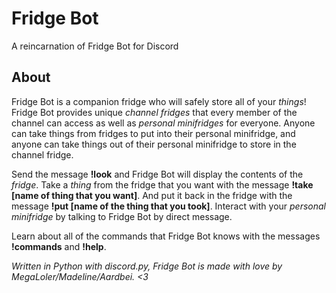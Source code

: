 # Fridge Bot
A reincarnation of Fridge Bot for Discord

## About
Fridge Bot is a companion fridge who will safely store all of your _things_!  Fridge Bot provides unique _channel fridges_ that every member of the channel can access as well as _personal minifridges_ for everyone.  Anyone can take things from fridges to put into their personal minifridge, and anyone can take things out of their personal minifridge to store in the channel fridge.

Send the message **!look** and Fridge Bot will display the contents of the _fridge_.  Take a _thing_ from the fridge that you want with the message **!take [name of thing that you want]**.  And put it back in the fridge with the message **!put [name of the thing that you took]**.  Interact with your _personal minifridge_ by talking to Fridge Bot by direct message.

Learn about all of the commands that Fridge Bot knows with the messages **!commands** and **!help**.

_Written in Python with discord.py, Fridge Bot is made with love by MegaLoler/Madeline/Aardbei. <3_
